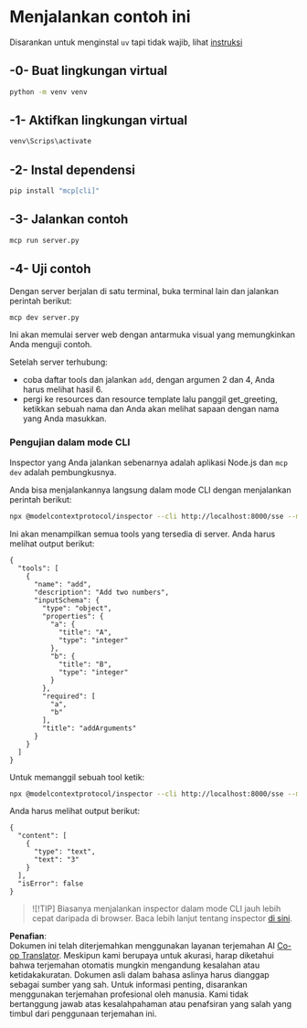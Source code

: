 <!--
CO_OP_TRANSLATOR_METADATA:
{
  "original_hash": "d700e180ce74b2675ce51a567a36c9e4",
  "translation_date": "2025-07-13T20:16:19+00:00",
  "source_file": "03-GettingStarted/05-sse-server/solution/python/README.md",
  "language_code": "id"
}
-->
# Menjalankan contoh ini

Disarankan untuk menginstal `uv` tapi tidak wajib, lihat [instruksi](https://docs.astral.sh/uv/#highlights)

## -0- Buat lingkungan virtual

```bash
python -m venv venv
```

## -1- Aktifkan lingkungan virtual

```bash
venv\Scrips\activate
```

## -2- Instal dependensi

```bash
pip install "mcp[cli]"
```

## -3- Jalankan contoh


```bash
mcp run server.py
```

## -4- Uji contoh

Dengan server berjalan di satu terminal, buka terminal lain dan jalankan perintah berikut:

```bash
mcp dev server.py
```

Ini akan memulai server web dengan antarmuka visual yang memungkinkan Anda menguji contoh.

Setelah server terhubung:

- coba daftar tools dan jalankan `add`, dengan argumen 2 dan 4, Anda harus melihat hasil 6.
- pergi ke resources dan resource template lalu panggil get_greeting, ketikkan sebuah nama dan Anda akan melihat sapaan dengan nama yang Anda masukkan.

### Pengujian dalam mode CLI

Inspector yang Anda jalankan sebenarnya adalah aplikasi Node.js dan `mcp dev` adalah pembungkusnya.

Anda bisa menjalankannya langsung dalam mode CLI dengan menjalankan perintah berikut:

```bash
npx @modelcontextprotocol/inspector --cli http://localhost:8000/sse --method tools/list
```

Ini akan menampilkan semua tools yang tersedia di server. Anda harus melihat output berikut:

```text
{
  "tools": [
    {
      "name": "add",
      "description": "Add two numbers",
      "inputSchema": {
        "type": "object",
        "properties": {
          "a": {
            "title": "A",
            "type": "integer"
          },
          "b": {
            "title": "B",
            "type": "integer"
          }
        },
        "required": [
          "a",
          "b"
        ],
        "title": "addArguments"
      }
    }
  ]
}
```

Untuk memanggil sebuah tool ketik:

```bash
npx @modelcontextprotocol/inspector --cli http://localhost:8000/sse --method tools/call --tool-name add --tool-arg a=1 --tool-arg b=2
```

Anda harus melihat output berikut:

```text
{
  "content": [
    {
      "type": "text",
      "text": "3"
    }
  ],
  "isError": false
}
```

> ![!TIP]
> Biasanya menjalankan inspector dalam mode CLI jauh lebih cepat daripada di browser.
> Baca lebih lanjut tentang inspector [di sini](https://github.com/modelcontextprotocol/inspector).

**Penafian**:  
Dokumen ini telah diterjemahkan menggunakan layanan terjemahan AI [Co-op Translator](https://github.com/Azure/co-op-translator). Meskipun kami berupaya untuk akurasi, harap diketahui bahwa terjemahan otomatis mungkin mengandung kesalahan atau ketidakakuratan. Dokumen asli dalam bahasa aslinya harus dianggap sebagai sumber yang sah. Untuk informasi penting, disarankan menggunakan terjemahan profesional oleh manusia. Kami tidak bertanggung jawab atas kesalahpahaman atau penafsiran yang salah yang timbul dari penggunaan terjemahan ini.